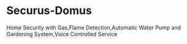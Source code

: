 # Securus-Domus
Home Security with Gas,Flame Detection,Automatic Water Pump and Gardening System,Voice Controlled Service 
